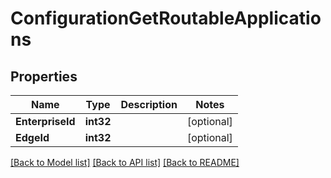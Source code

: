 # ConfigurationGetRoutableApplications

## Properties

Name | Type | Description | Notes
------------ | ------------- | ------------- | -------------
**EnterpriseId** | **int32** |  | [optional] 
**EdgeId** | **int32** |  | [optional] 

[[Back to Model list]](../README.md#documentation-for-models) [[Back to API list]](../README.md#documentation-for-api-endpoints) [[Back to README]](../README.md)


